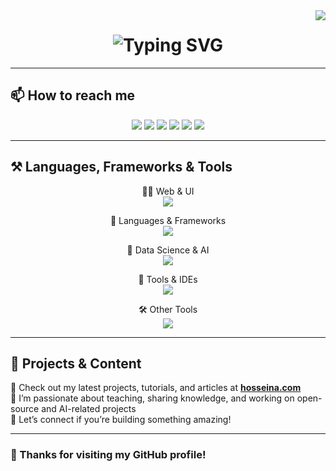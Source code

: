 <!-- بازدیدکننده -->
<img align="right" src="https://visitor-badge.laobi.icu/badge?page_id=hosseinaaa.hosseinaaa" />

<!-- عنوان -->
<h1 align="center">
  <img src="https://readme-typing-svg.herokuapp.com?font=Fira+Code&weight=600&size=30&pause=1000&center=true&width=435&lines=Hi+There!+👋;I'm+Hossein+Ahmadi;Developer+%26+AI+Teacher" alt="Typing SVG" />
</h1>

---

## 📫 How to reach me

<p align="center">
  <a href="https://www.instagram.com/hossein_ahmadi_b" target="_blank"><img src="https://img.shields.io/badge/Instagram-%23E4405F.svg?style=for-the-badge&logo=Instagram&logoColor=white" /></a>
  <a href="https://www.github.com/hosseinaaa" target="_blank"><img src="https://img.shields.io/badge/GitHub-%2312100E.svg?style=for-the-badge&logo=github&logoColor=white" /></a>
  <a href="https://hosseina.com" target="_blank"><img src="https://img.shields.io/badge/My+Website-000000?style=for-the-badge&logo=About.me&logoColor=white" /></a>
  <a href="https://www.linkedin.com/in/hossein-ahmadi-18530811a" target="_blank"><img src="https://img.shields.io/badge/LinkedIn-%230077B5.svg?style=for-the-badge&logo=linkedin&logoColor=white" /></a>
  <a href="https://t.me/hosseinaaa" target="_blank"><img src="https://img.shields.io/badge/Telegram-2CA5E0?style=for-the-badge&logo=telegram&logoColor=white" /></a>
  <a href="mailto:hossein.ahmadi.b@gmail.com"><img src="https://img.shields.io/badge/Gmail-D14836?style=for-the-badge&logo=gmail&logoColor=white" /></a>
</p>

---

## ⚒️ Languages, Frameworks & Tools
<div align="center">

🧑‍💻 Web & UI  
<img src="https://skillicons.dev/icons?i=html,css,bootstrap,tailwind,wordpress,figma" /><br>

🧰 Languages & Frameworks  
<img src="https://skillicons.dev/icons?i=js,ts,react,nodejs,c,cpp,cs,python,rust" /><br>

🧠 Data Science & AI  
<img src="https://skillicons.dev/icons?i=tensorflow,pytorch,sklearn,r,anaconda" /><br>

🧪 Tools & IDEs  
<img src="https://skillicons.dev/icons?i=docker,mysql,postgres,mongodb,sqlite,vscode,visualstudio,git" /><br>

🛠️ Other Tools  
<img src="https://skillicons.dev/icons?i=django,flask,qt,selenium,unity,bots,regex" /><br>

</div>


---

## 🌟 Projects & Content

🔸 Check out my latest projects, tutorials, and articles at [**hosseina.com**](https://hosseina.com)  
🔸 I’m passionate about teaching, sharing knowledge, and working on open-source and AI-related projects  
🔸 Let’s connect if you’re building something amazing!

---

### 🙌 Thanks for visiting my GitHub profile!

